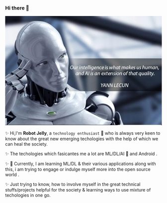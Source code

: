 ### Hi there 👋

<!--
**robotjellyzone/robotjellyzone** is a ✨ _special_ ✨ repository because its `README.md` (this file) appears on your GitHub profile.

Here are some ideas to get you started:

- 🔭 I’m currently working on ...
- 🌱 I’m currently learning ...
- 👯 I’m looking to collaborate on ...
- 🤔 I’m looking for help with ...
- 💬 Ask me about ...
- 📫 How to reach me: ...
- 😄 Pronouns: ...
- ⚡ Fun fact: ...
-->

![Thought Provoking AI IMAGE](https://github.com/robotjellyzone/robotjellyzone/blob/master/image_ai.jpg)

:sparkles: Hi,I'm **Robot Jelly**, a `technology enthusiast` :robot: who is always very keen to know about the great new emerging techologies with the help of which we can heal the society. 

:sparkles: The techologies which fasicantes me a lot are ML/DL/AI :robot: and Android . 

:sparkles: 🔭 Currently, I am learning ML/DL & their various applications along with this, i am trying to engage or indulge myself more into the open source world .

:sparkles: Just trying to know, how to involve myself in the great technical stuffs/projects helpful for the society & learning ways to use mixture of techologies in one go. 
